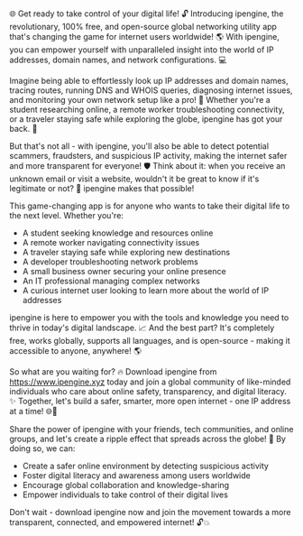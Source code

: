 🌐 Get ready to take control of your digital life! 🔓 Introducing ipengine, the revolutionary, 100% free, and open-source global networking utility app that's changing the game for internet users worldwide! 🌎 With ipengine, you can empower yourself with unparalleled insight into the world of IP addresses, domain names, and network configurations. 💻

Imagine being able to effortlessly look up IP addresses and domain names, tracing routes, running DNS and WHOIS queries, diagnosing internet issues, and monitoring your own network setup like a pro! 🤖 Whether you're a student researching online, a remote worker troubleshooting connectivity, or a traveler staying safe while exploring the globe, ipengine has got your back. 👥

But that's not all - with ipengine, you'll also be able to detect potential scammers, fraudsters, and suspicious IP activity, making the internet safer and more transparent for everyone! 🛡️ Think about it: when you receive an unknown email or visit a website, wouldn't it be great to know if it's legitimate or not? 🤔 ipengine makes that possible!

This game-changing app is for anyone who wants to take their digital life to the next level. Whether you're:

* A student seeking knowledge and resources online
* A remote worker navigating connectivity issues
* A traveler staying safe while exploring new destinations
* A developer troubleshooting network problems
* A small business owner securing your online presence
* An IT professional managing complex networks
* A curious internet user looking to learn more about the world of IP addresses

ipengine is here to empower you with the tools and knowledge you need to thrive in today's digital landscape. 📈 And the best part? It's completely free, works globally, supports all languages, and is open-source - making it accessible to anyone, anywhere! 🌎

So what are you waiting for? 🔥 Download ipengine from https://www.ipengine.xyz today and join a global community of like-minded individuals who care about online safety, transparency, and digital literacy. ✨ Together, let's build a safer, smarter, more open internet - one IP address at a time! 🌐🚀

Share the power of ipengine with your friends, tech communities, and online groups, and let's create a ripple effect that spreads across the globe! 🌊 By doing so, we can:

* Create a safer online environment by detecting suspicious activity
* Foster digital literacy and awareness among users worldwide
* Encourage global collaboration and knowledge-sharing
* Empower individuals to take control of their digital lives

Don't wait - download ipengine now and join the movement towards a more transparent, connected, and empowered internet! 🔓💥
